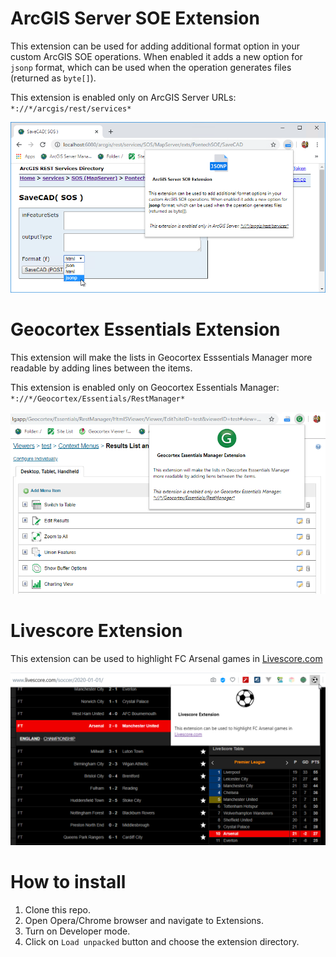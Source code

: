 # ArcGIS Server SOE Extension

This extension can be used for adding additional format option in your custom ArcGIS SOE operations. When enabled it adds a new option for
`jsonp` format, which can be used when the operation generates files (returned as `byte[]`).

This extension is enabled only on ArcGIS Server URLs: `*://*/arcgis/rest/services*`

![alt text](./arcgis-soe-extension/user-img.png)

# Geocortex Essentials Extension

This extension will make the lists in Geocortex Esssentials Manager more readable by adding lines between the items.

This extension is enabled only on Geocortex Essentials Manager: `*://*/Geocortex/Essentials/RestManager*`

![alt text](./geocortex-extension/user-img.png)

# Livescore Extension

This extension can be used to highlight FC Arsenal games in [Livescore.com](https://www.livescore.com)

![alt text](./livescore-extension/user-img.png)

# How to install

1. Clone this repo.
2. Open Opera/Chrome browser and navigate to Extensions.
3. Turn on Developer mode.
4. Click on `Load unpacked` button and choose the extension directory.
